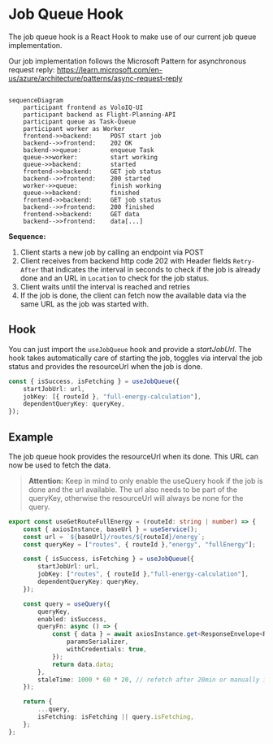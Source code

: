 # Job Queue Hook

The job queue hook is a React Hook to make use of our current job queue implementation.

Our job implementation follows the Microsoft Pattern for asynchronous request reply: https://learn.microsoft.com/en-us/azure/architecture/patterns/async-request-reply

```mermaid

sequenceDiagram
    participant frontend as VoloIQ-UI
    participant backend as Flight-Planning-API
    participant queue as Task-Queue
    participant worker as Worker
    frontend->>backend:     POST start job
    backend-->>frontend:    202 OK
    backend->>queue:        enqueue Task
    queue->>worker:         start working
    queue->>backend:        started
    frontend->>backend:     GET job status
    backend-->>frontend:    200 started
    worker->>queue:         finish working
    queue->>backend:        finished
    frontend->>backend:     GET job status
    backend-->>frontend:    200 finished
    frontend->>backend:     GET data
    backend-->>frontend:    data[...]
```

**Sequence:**

1. Client starts a new job by calling an endpoint via POST
2. Client receives from backend http code 202 with Header fields `Retry-After` that indicates the interval in seconds to check if the job is already done and an URL in `Location` to check for the job status.
3. Client waits until the interval is reached and retries
4. If the job is done, the client can fetch now the available data via the same URL as the job was started with.

## Hook

You can just import the `useJobQueue` hook and provide a _startJobUrl_. The hook takes automatically care of starting the job, toggles via interval the job status and provides the resourceUrl when the job is done.

```ts
const { isSuccess, isFetching } = useJobQueue({
    startJobUrl: url,
    jobKey: [{ routeId }, "full-energy-calculation"],
    dependentQueryKey: queryKey,
});
```

## Example

The job queue hook provides the resourceUrl when its done. This URL can now be used to fetch the data.

> **Attention:** Keep in mind to only enable the useQuery hook if the job is done and the url available. The url also needs to be part of the queryKey, otherwise the resourceUrl will always be none for the query.

```ts
export const useGetRouteFullEnergy = (routeId: string | number) => {
    const { axiosInstance, baseUrl } = useService();
    const url = `${baseUrl}/routes/${routeId}/energy`;
    const queryKey = ["routes", { routeId },"energy", "fullEnergy"];

    const { isSuccess, isFetching } = useJobQueue({
        startJobUrl: url,
        jobKey: ["routes", { routeId },"full-energy-calculation"],
        dependentQueryKey: queryKey,
    });

    const query = useQuery({
        queryKey,
        enabled: isSuccess,
        queryFn: async () => {
            const { data } = await axiosInstance.get<ResponseEnvelope<RouteFullEnergy>>(url, {
                paramsSerializer,
                withCredentials: true,
            });
            return data.data;
        },
        staleTime: 1000 * 60 * 20, // refetch after 20min or manually invalidation
    });

    return {
        ...query,
        isFetching: isFetching || query.isFetching,
    };
};
```
